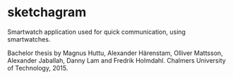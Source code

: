 # sketchagram
Smartwatch application used for quick communication, using smartwatches.

Bachelor thesis by Magnus Huttu, Alexander Härenstam, Olliver Mattsson, Alexander Jaballah, Danny Lam and Fredrik Holmdahl.
Chalmers University of Technology, 2015.
